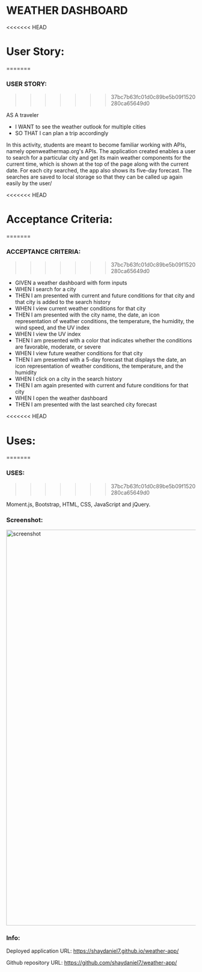 # WEATHER DASHBOARD

<<<<<<< HEAD
# User Story:
=======
### USER STORY:
>>>>>>> 37bc7b63fc01d0c89be5b09f1520280ca65649d0

AS A traveler
* I WANT to see the weather outlook for multiple cities
* SO THAT I can plan a trip accordingly


In this activity, students are meant to become familiar working with APIs, namely openweathermap.org's APIs. The application created enables a user to search for a particular city and get its main weather components for the current time, which is shown at the top of the page along with the current date. For each city searched, the app also shows its five-day forecast. The searches are saved to local storage so that they can be called up again easily by the user/


<<<<<<< HEAD
# Acceptance Criteria:
=======
### ACCEPTANCE CRITERIA:
>>>>>>> 37bc7b63fc01d0c89be5b09f1520280ca65649d0

* GIVEN a weather dashboard with form inputs
* WHEN I search for a city
* THEN I am presented with current and future conditions for that city and that city is added to the search history
* WHEN I view current weather conditions for that city
* THEN I am presented with the city name, the date, an icon representation of weather conditions, the temperature, the humidity, the wind speed, and the UV index
* WHEN I view the UV index
* THEN I am presented with a color that indicates whether the conditions are favorable, moderate, or severe
* WHEN I view future weather conditions for that city
* THEN I am presented with a 5-day forecast that displays the date, an icon representation of weather conditions, the temperature, and the humidity
* WHEN I click on a city in the search history
* THEN I am again presented with current and future conditions for that city
* WHEN I open the weather dashboard
* THEN I am presented with the last searched city forecast

<<<<<<< HEAD
# Uses:
=======
### USES:
>>>>>>> 37bc7b63fc01d0c89be5b09f1520280ca65649d0

Moment.js, Bootstrap, HTML, CSS, JavaScript and jQuery.

### Screenshot:

<img width="1050" alt="screenshot" src="https://user-images.githubusercontent.com/67557233/93034471-fc2c3a80-f5ee-11ea-8f64-8bf61aa07b55.png">


### Info:

Deployed application URL: https://shaydaniel7.github.io/weather-app/

Github repository URL: https://github.com/shaydaniel7/weather-app/


